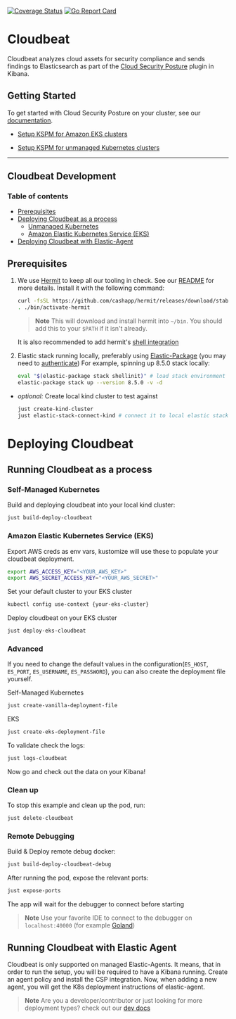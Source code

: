 [![Coverage Status](https://coveralls.io/repos/github/elastic/cloudbeat/badge.svg?branch=main)](https://coveralls.io/github/elastic/cloudbeat?branch=main)
[![Go Report Card](https://goreportcard.com/badge/github.com/elastic/cloudbeat)](https://goreportcard.com/report/github.com/elastic/cloudbeat)

# Cloudbeat

Cloudbeat analyzes cloud assets for security compliance and sends findings to Elasticsearch as part of
the [Cloud Security Posture](https://www.elastic.co/blog/secure-your-cloud-with-elastic-security) plugin in Kibana.

## Getting Started

To get started with Cloud Security Posture on your cluster, see
our [documentation](https://www.elastic.co/guide/en/security/master/get-started-with-kspm.html#kspm-setup-unmanaged).

- [Setup KSPM for Amazon EKS clusters](https://www.elastic.co/guide/en/security/master/get-started-with-kspm.html#kspm-setup-unmanaged)

- [Setup KSPM for unmanaged Kubernetes clusters](https://www.elastic.co/guide/en/security/master/get-started-with-kspm.html#kspm-setup-eks-start)

___

## Cloudbeat Development

### Table of contents

- [Prerequisites](#prerequisites)
- [Deploying Cloudbeat as a process](#deploying-cloudbeat)
    - [Unmanaged Kubernetes](#clean-up)
    - [Amazon Elastic Kubernetes Service (EKS)](#amazon-elastic-kubernetes-service-(EKS))
- [Deploying Cloudbeat with Elastic-Agent](#running-cloudbeat-with-elastic-agent)

## Prerequisites

1. We use [Hermit](https://cashapp.github.io/hermit/usage/get-started/) to keep all our tooling in check. See our [README](bin/README.hermit.md) for more details.
   Install it
   with the following command:
    ```zsh
    curl -fsSL https://github.com/cashapp/hermit/releases/download/stable/install.sh | /bin/bash
    . ./bin/activate-hermit
    ```

   > **Note**
   This will download and install hermit into `~/bin`. You should add this to your `$PATH` if it isn't already.

   It is also recommended to add hermit's [shell integration](https://cashapp.github.io/hermit/usage/shell/)

2. Elastic stack running locally, preferably using [Elastic-Package](https://github.com/elastic/elastic-package) (you
   may need to [authenticate](https://docker-auth.elastic.co/github_auth))
   For example, spinning up 8.5.0 stack locally:

    ```zsh
    eval "$(elastic-package stack shellinit)" # load stack environment variables
    elastic-package stack up --version 8.5.0 -v -d
    ```

- _optional:_ Create local kind cluster to test against
  ```zsh
  just create-kind-cluster
  just elastic-stack-connect-kind # connect it to local elastic stack
  ```

# Deploying Cloudbeat

## Running Cloudbeat as a process

### Self-Managed Kubernetes
Build and deploying cloudbeat into your local kind cluster:

```zsh
just build-deploy-cloudbeat
```

### Amazon Elastic Kubernetes Service (EKS)

Export AWS creds as env vars, kustomize will use these to populate your cloudbeat deployment.

```zsh
export AWS_ACCESS_KEY="<YOUR_AWS_KEY>"
export AWS_SECRET_ACCESS_KEY="<YOUR_AWS_SECRET>"
```

Set your default cluster to your EKS cluster

```zsh
kubectl config use-context {your-eks-cluster}
```

Deploy cloudbeat on your EKS cluster

```zsh
just deploy-eks-cloudbeat
````

### Advanced

If you need to change the default values in the configuration(`ES_HOST`, `ES_PORT`, `ES_USERNAME`, `ES_PASSWORD`), you
can
also create the deployment file yourself.

Self-Managed Kubernetes
```zsh
just create-vanilla-deployment-file
```

EKS

```zsh
just create-eks-deployment-file
```

To validate check the logs:

```zsh
just logs-cloudbeat
```

Now go and check out the data on your Kibana!

### Clean up

To stop this example and clean up the pod, run:

```zsh
just delete-cloudbeat
```

### Remote Debugging

Build & Deploy remote debug docker:

```zsh
just build-deploy-cloudbeat-debug
```

After running the pod, expose the relevant ports:

```zsh
just expose-ports
```

The app will wait for the debugger to connect before starting

> **Note**
> Use your favorite IDE to connect to the debugger on `localhost:40000` (for
> example [Goland](https://www.jetbrains.com/help/go/attach-to-running-go-processes-with-debugger.html#step-3-create-the-remote-run-debug-configuration-on-the-client-computer))

## Running Cloudbeat with Elastic Agent

Cloudbeat is only supported on managed Elastic-Agents. It means, that in order to run the setup, you will be required to
have a Kibana running.
Create an agent policy and install the CSP integration. Now, when adding a new agent, you will get the K8s deployment
instructions of elastic-agent.

> **Note** Are you a developer/contributor or just looking for more deployment types? check out
> our [dev docs](dev-docs/Development.md)
